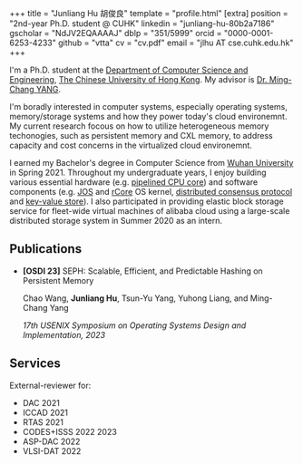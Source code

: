 +++
title = "Junliang Hu 胡俊良"
template = "profile.html"
[extra]
position = "2nd-year Ph.D. student @ CUHK"
linkedin = "junliang-hu-80b2a7186"
gscholar = "NdJV2EQAAAAJ"
dblp = "351/5999"
orcid = "0000-0001-6253-4233"
github = "vtta"
cv = "cv.pdf"
email = "jlhu AT cse.cuhk.edu.hk"
+++

<!-- <img src="avatar.png" alt="avatar" width="150"/> -->

I'm a Ph.D. student at the [Department of Computer Science and Engineering](https://www.cse.cuhk.edu.hk/), [The Chinese University of Hong Kong](https://www.cuhk.edu.hk/).
My advisor is [Dr. Ming-Chang YANG](http://www.cse.cuhk.edu.hk/~mcyang/).

I'm boradly interested in computer systems, especially operating systems, memory/storage systems and how they power today's cloud environemnt.
My current research focous on how to utilize heterogeneous memory techonogies,
such as persistent memory and CXL memory, to address capacity and cost concerns in the virtualized cloud environemnt.

I earned my Bachelor's degree in Computer Science from [Wuhan University](https://en.whu.edu.cn) in Spring 2021.
Throughout my undergraduate years, I enjoy building various essential hardware (e.g. [pipelined CPU core](https://github.com/vtta/mips-cpu)) and software components (e.g. [JOS](https://github.com/vtta/6.828) and [rCore](https://github.com/vtta/os) OS kernel, [distributed consensus protocol](https://github.com/vtta/6.824) and [key-value store](https://github.com/vtta/kvs)).
I also participated in providing elastic block storage service for fleet-wide virtual machines of alibaba cloud using a large-scale distributed storage system in Summer 2020 as an intern.


## Publications

- **[OSDI 23]** SEPH: Scalable, Efficient, and Predictable Hashing on Persistent Memory
    [<i class="ti ti-article"></i>](https://www.usenix.org/conference/osdi23/presentation/wang-chao)
    [<i class="ti ti-code"></i>](https://github.com/cuhk-mass/SEPH)
    [<i class="ti ti-presentation"></i>](https://www.usenix.org/conference/osdi23/presentation/wang-chao)
    [<i class="ti ti-video"></i>](https://www.usenix.org/conference/osdi23/presentation/wang-chao)

    Chao Wang, **Junliang Hu**, Tsun-Yu Yang, Yuhong Liang, and Ming-Chang Yang

    *17th USENIX Symposium on Operating Systems Design and Implementation, 2023*


## Services

External-reviewer for:
- DAC 2021
- ICCAD 2021
- RTAS 2021
- CODES+ISSS 2022 2023
- ASP-DAC 2022
- VLSI-DAT 2022
